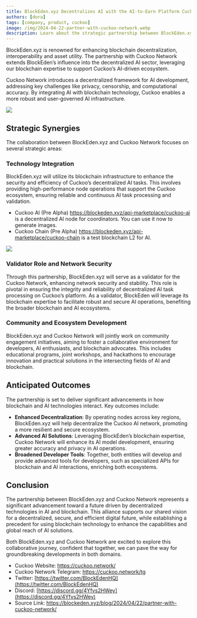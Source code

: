 ```yaml
---
title: BlockEden.xyz Decentralizes AI with the AI-to-Earn Platform Cuckoo Network
authors: [dora]
tags: [company, product, cuckoo]
image: /img/2024-04-22-partner-with-cuckoo-network.webp
description: Learn about the strategic partnership between BlockEden.xyz and Cuckoo Network, which combines blockchain and decentralized AI to enhance network security and drive innovation. This collaboration aims to redefine the capabilities of AI and blockchain technologies on a global scale, setting new benchmarks for decentralized digital solutions.
---
```


BlockEden.xyz is renowned for enhancing blockchain decentralization, interoperability and asset utility. The partnership with Cuckoo Network extends BlockEden’s influence into the decentralized AI sector, leveraging our blockchain expertise to support Cuckoo’s AI-driven ecosystem.

Cuckoo Network introduces a decentralized framework for AI development, addressing key challenges like privacy, censorship, and computational accuracy. By integrating AI with blockchain technology, Cuckoo enables a more robust and user-governed AI infrastructure.

![](/img/2024-04-22-partner-with-cuckoo-network.webp)

## Strategic Synergies

The collaboration between BlockEden.xyz and Cuckoo Network focuses on several strategic areas:

### Technology Integration

BlockEden.xyz will utilize its blockchain infrastructure to enhance the security and efficiency of Cuckoo’s decentralized AI tasks. This involves providing high-performance node operations that support the Cuckoo ecosystem, ensuring reliable and continuous AI task processing and validation.

* Cuckoo AI (Pre Alpha) https://blockeden.xyz/api-marketplace/cuckoo-ai is a decentralized AI node for coordinators. You can use it now to generate images.
* Cuckoo Chain (Pre Alpha) https://blockeden.xyz/api-marketplace/cuckoo-chain is a test blockchain L2 for AI.

<img src="/img/cuckoo-ai-node.webp" className="border" />

### Validator Role and Network Security

Through this partnership, BlockEden.xyz will serve as a validator for the Cuckoo Network, enhancing network security and stability. This role is pivotal in ensuring the integrity and reliability of decentralized AI task processing on Cuckoo’s platform. As a validator, BlockEden will leverage its blockchain expertise to facilitate robust and secure AI operations, benefiting the broader blockchain and AI ecosystems.

### Community and Ecosystem Development

BlockEden.xyz and Cuckoo Network will jointly work on community engagement initiatives, aiming to foster a collaborative environment for developers, AI enthusiasts, and blockchain advocates. This includes educational programs, joint workshops, and hackathons to encourage innovation and practical solutions in the intersecting fields of AI and blockchain.

## Anticipated Outcomes

The partnership is set to deliver significant advancements in how blockchain and AI technologies interact. Key outcomes include:

- **Enhanced Decentralization**: By operating nodes across key regions, BlockEden.xyz will help decentralize the Cuckoo AI network, promoting a more resilient and secure ecosystem.
- **Advanced AI Solutions**: Leveraging BlockEden’s blockchain expertise, Cuckoo Network will enhance its AI model development, ensuring greater accuracy and privacy in AI operations.
- **Broadened Developer Tools**: Together, both entities will develop and provide advanced tools for developers, such as specialized APIs for blockchain and AI interactions, enriching both ecosystems.

## Conclusion

The partnership between BlockEden.xyz and Cuckoo Network represents a significant advancement toward a future driven by decentralized technologies in AI and blockchain. This alliance supports our shared vision for a decentralized, secure, and efficient digital future, while establishing a precedent for using blockchain technology to enhance the capabilities and global reach of AI solutions.

Both BlockEden.xyz and Cuckoo Network are excited to explore this collaborative journey, confident that together, we can pave the way for groundbreaking developments in both domains.

- Cuckoo Website: https://cuckoo.network/
- Cuckoo Network Telegram: https://cuckoo.network/tg
- Twitter: [https://twitter.com/BlockEdenHQ](https://twitter.com/BlockEdenHQ)
- Discord: [https://discord.gg/4Yfvs2HWey](https://discord.gg/4Yfvs2HWey)
- Source Link: https://blockeden.xyz/blog/2024/04/22/partner-with-cuckoo-network/
